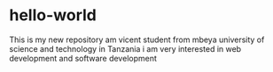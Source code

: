 # hello-world
This is my new repository 
am vicent student from mbeya university of science and technology in Tanzania
i am very interested in web development and software development
